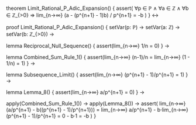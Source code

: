 theorem Limit_Rational_P_Adic_Expansion() {
  assert(
    ∀p ∈ ℙ ∧ ∀a ∈ ℤ ∧ ∀b ∈ ℤ_{>0} ⇒
    lim_{n→∞} (a - (p^{n+1} - 1)b) / p^{n+1} = -b
  )
} ↔

proof Limit_Rational_P_Adic_Expansion() {
  setVar(p: ℙ) →
  setVar(a: ℤ) →
  setVar(b: ℤ_{>0}) →
  
  lemma Reciprocal_Null_Sequence() {
    assert(lim_{n→∞} 1/n = 0)
  } →
  
  lemma Combined_Sum_Rule_1() {
    assert(lim_{n→∞} (n-1)/n = lim_{n→∞} (1 - 1/n) = 1)
  } →
  
  lemma Subsequence_Limit() {
    assert(lim_{n→∞} (p^{n+1} - 1)/p^{n+1} = 1)
  } →
  
  lemma Lemma_8() {
    assert(lim_{n→∞} a/p^{n+1} = 0)
  } →
  
  apply(Combined_Sum_Rule_1()) →
  apply(Lemma_8()) →
  assert(
    lim_{n→∞} (a/p^{n+1} - b((p^{n+1} - 1)/p^{n+1})) = 
    lim_{n→∞} a/p^{n+1} - b·lim_{n→∞} (p^{n+1} - 1)/p^{n+1} =
    0 - b·1 = -b
  )
}